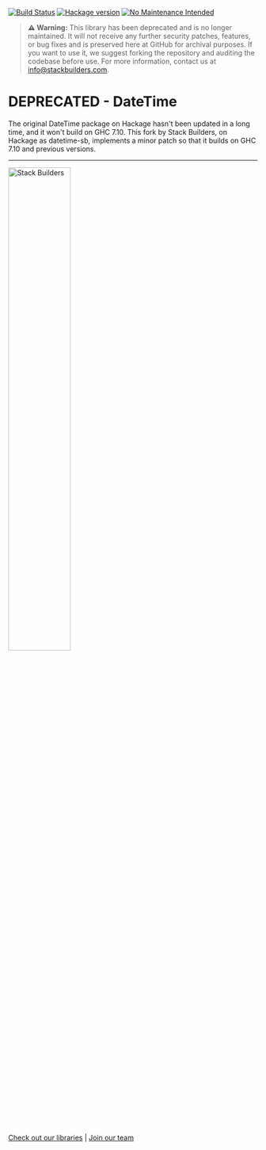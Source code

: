 [![Build Status](https://travis-ci.org/stackbuilders/datetime.svg?branch=master)](https://travis-ci.org/stackbuilders/datetime) [![Hackage version](https://img.shields.io/hackage/v/datetime-sb.svg)](http://hackage.haskell.org/package/datetime-sb)
[![No Maintenance Intended](http://unmaintained.tech/badge.svg)](http://unmaintained.tech/)

> **⚠️ Warning:** This library has been deprecated and is no longer maintained. It will not receive any further security patches, features, or bug fixes and is preserved here at GitHub for archival purposes. If you want to use it, we suggest forking the repository and auditing the codebase before use. For more information, contact us at info@stackbuilders.com.

# DEPRECATED - DateTime

The original DateTime package on Hackage hasn't been updated in a long
time, and it won't build on GHC 7.10. This fork by Stack Builders, on
Hackage as datetime-sb, implements a minor patch so that it builds on
GHC 7.10 and previous versions.


---
<img src="https://cdn.stackbuilders.com/media/images/Sb-supports.original.png" alt="Stack Builders" width="50%"></img>  
[Check out our libraries](https://github.com/stackbuilders/) | [Join our team](https://www.stackbuilders.com/join-us/)